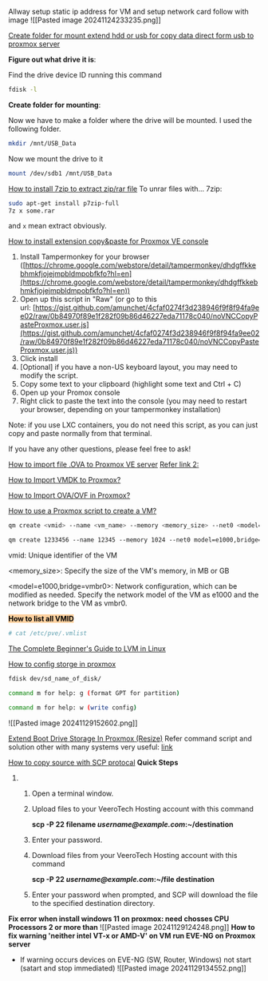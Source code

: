Allway setup static ip address for VM and setup network card follow with image ![[Pasted image 20241124233235.png]]

[Create folder for mount extend hdd or usb for copy data direct form usb to proxmox server](https://thehomelab.wiki/books/promox-ve/page/add-external-usb-storage-to-proxmox)

**Figure out what drive it is**:

Find the drive device ID running this command
```bash
fdisk -l
```
**Create folder for mounting**:

Now we have to make a folder where the drive will be mounted. I used the following folder.
```bash
mkdir /mnt/USB_Data
```
Now we mount the drive to it
```bash
mount /dev/sdb1 /mnt/USB_Data
```

[How to install 7zip to extract zip/rar file](https://askubuntu.com/questions/348173/how-to-install-7zip-to-extract-rar-files)
To unrar files with... 7zip: 
```bash
sudo apt-get install p7zip-full
7z x some.rar
```
and `x` mean extract obviously.

[How to install extension copy&paste for Proxmox VE console](https://gist.github.com/amunchet/4cfaf0274f3d238946f9f8f94fa9ee02)

1. Install Tampermonkey for your browser ([https://chrome.google.com/webstore/detail/tampermonkey/dhdgffkkebhmkfjojejmpbldmpobfkfo?hl=en](https://chrome.google.com/webstore/detail/tampermonkey/dhdgffkkebhmkfjojejmpbldmpobfkfo?hl=en))
2. Open up this script in "Raw" (or go to this url: [https://gist.github.com/amunchet/4cfaf0274f3d238946f9f8f94fa9ee02/raw/0b84970f89e1f282f09b86d46227eda71178c040/noVNCCopyPasteProxmox.user.js](https://gist.github.com/amunchet/4cfaf0274f3d238946f9f8f94fa9ee02/raw/0b84970f89e1f282f09b86d46227eda71178c040/noVNCCopyPasteProxmox.user.js))
3. Click install
4. [Optional] if you have a non-US keyboard layout, you may need to modify the script.
5. Copy some text to your clipboard (highlight some text and Ctrl + C)
6. Open up your Promox console
7. Right click to paste the text into the console (you may need to restart your browser, depending on your tampermonkey installation)

Note: if you use LXC containers, you do not need this script, as you can just copy and paste normally from that terminal.

If you have any other questions, please feel free to ask!

[How to import file .OVA to Proxmox VE server](https://www.vinchin.com/vm-backup/proxmox-import-ova-ovf.html)
[Refer link 2:](https://www.youtube.com/watch?v=EqGJYU96l0Q)

[ How to Import VMDK to Proxmox?](https://vinchin.com/vm-migration/import-vmdk-proxmox.html)

 [How to Import OVA/OVF in Proxmox?](https://www.vinchin.com/vm-backup/proxmox-import-ova-ovf.html)


 [How to use a Proxmox script to create a VM?](https://www.vinchin.com/vm-tips/proxmox-create-vm.html)
```bash
qm create <vmid> --name <vm_name> --memory <memory_size> --net0 <model=e1000,bridge=vmbr0> --cores <number_of_cores> --sockets <number_of_sockets> --cpu <cpu_type>
```

```bash
qm create 1233456 --name 12345 --memory 1024 --net0 model=e1000,bridge=vmbr0 --cores 2 --sockets 1 --cpu host
```

vmid: Unique identifier of the VM

<memory_size>: Specify the size of the VM's memory, in MB or GB

<model=e1000,bridge=vmbr0>: Network configuration, which can be modified as needed. Specify the network model of the VM as e1000 and the network bridge to the VM as vmbr0.

<mark style="background: #FFB86CA6;">**How to list all VMID**</mark>

```bash
# cat /etc/pve/.vmlist
```

[The Complete Beginner's Guide to LVM in Linux](https://linuxhandbook.com/lvm-guide/#2-volume-groups)

[How to config storge in proxmox](https://www.youtube.com/watch?v=HqOGeqT-SCA)

```bash
fdisk dev/sd_name_of_disk/

command m for help: g (format GPT for partition)

command m for help: w (write config)

```
![[Pasted image 20241129152602.png]]

[Extend Boot Drive Storage In Proxmox (Resize)](https://www.youtube.com/watch?v=SsOLRiN4l9c)
Refer command script and solution other with many systems very useful: [link](https://github.com/webmentordev/linux-bash-scripts-and-solutions/blob/master/Extend%20Proxmox%20Storage.txt)

[How to copy source with SCP protocal](https://www.veerotech.net/kb/how-to-use-secure-copy-protocolscp-to-transfer-files-securely-on-linux-and-mac/)
**Quick Steps**

1. 1. Open a terminal window.
    2. Upload files to your VeeroTech Hosting account with this command
        
        **scp -P 22 filename _username@example.com_:~/destination**
        
    3. Enter your password.
    4. Download files from your VeeroTech Hosting account with this command
        
        **scp -P 22 _username@example.com_:~/file destination**
        
    5. Enter your password when prompted, and SCP will download the file to the specified destination directory.

**Fix error when install windows 11 on proxmox: need chosses CPU Processors 2 or more than**
![[Pasted image 20241129124248.png]]
**How to fix warning 'neither intel VT-x or AMD-V' on VM run EVE-NG on Proxmox server**
- If warning occurs devices on EVE-NG (SW, Router, Windows) not start (satart and stop immediated)
![[Pasted image 20241129134552.png]]
